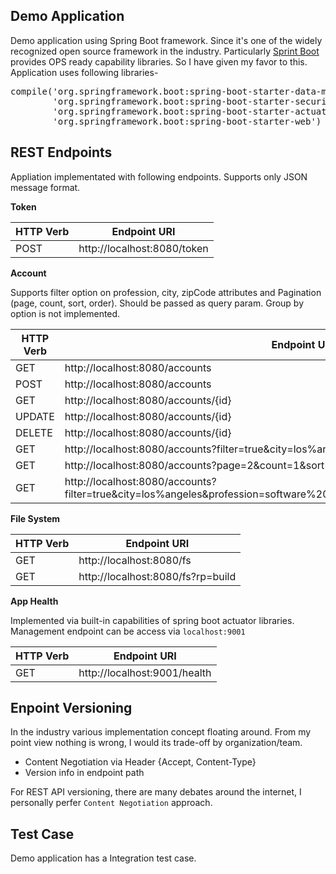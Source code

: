 Demo Application
----------------

Demo application using Spring Boot framework. Since it's one of the widely recognized open source framework in the industry. 
Particularly [Sprint Boot](http://projects.spring.io/spring-boot/) provides OPS ready capability libraries. So I have given my favor to this. 
Application uses following libraries-

<pre></code>compile('org.springframework.boot:spring-boot-starter-data-mongodb',
        'org.springframework.boot:spring-boot-starter-security',
        'org.springframework.boot:spring-boot-starter-actuator',
        'org.springframework.boot:spring-boot-starter-web')</code></pre>

REST Endpoints
--------------
Appliation implementated with following endpoints. Supports only JSON message format.

**Token**

HTTP Verb | Endpoint URI
--------- | ------------
POST | http://localhost:8080/token

**Account**

Supports filter option on profession, city, zipCode attributes and Pagination (page, count, sort, order). 
Should be passed as query param. Group by option is not implemented.

HTTP Verb | Endpoint URI
--------- | ------------
GET | http://localhost:8080/accounts
POST | http://localhost:8080/accounts
GET | http://localhost:8080/accounts/{id}
UPDATE | http://localhost:8080/accounts/{id}
DELETE | http://localhost:8080/accounts/{id}
GET | http://localhost:8080/accounts?filter=true&city=los%angeles&profession=software%20engineer
GET | http://localhost:8080/accounts?page=2&count=1&sort=username&order=DESC
GET | http://localhost:8080/accounts?filter=true&city=los%angeles&profession=software%20engineer&page=0&count=1&sort=profession

**File System**

HTTP Verb | Endpoint URI
--------- | ------------
GET | http://localhost:8080/fs
GET | http://localhost:8080/fs?rp=build

**App Health**

Implemented via built-in capabilities of spring boot actuator libraries. Management endpoint can be access via `localhost:9001`

HTTP Verb | Endpoint URI
--------- | ------------
GET | http://localhost:9001/health

Enpoint Versioning
------------------

In the industry various implementation concept floating around. From my point view nothing is wrong, I would its trade-off by organization/team.

* Content Negotiation via Header {Accept, Content-Type}
* Version info in endpoint path

For REST API versioning, there are many debates around the internet, I personally perfer `Content Negotiation` approach.

Test Case
---------

Demo application has a Integration test case.
